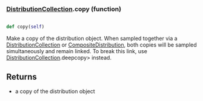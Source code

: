### [DistributionCollection](DistributionCollection.md).copy (function)


```py

def copy(self)

```



Make a copy of the distribution object.  When sampled together via
a [DistributionCollection](DistributionCollection.md) or [CompositeDistribution](CompositeDistribution.md), both copies
will be sampled simultaneously and remain linked.  To break this link,
use [DistributionCollection](DistributionCollection.md).deepcopy&gt; instead.

Returns
---------
* a copy of the distribution object

